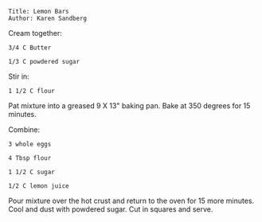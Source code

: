 ~~~ recipe-info
Title: Lemon Bars
Author: Karen Sandberg
~~~

Cream together:

~~~ recipe-ingredients
3/4 C Butter

1/3 C powdered sugar
~~~

Stir in:

~~~ recipe-ingredients
1 1/2 C flour
~~~

Pat mixture into a greased 9 X 13" baking pan. Bake at 350 degrees for 15 minutes.

Combine:

~~~ recipe-ingredients
3 whole eggs

4 Tbsp flour

1 1/2 C sugar

1/2 C lemon juice
~~~

Pour mixture over the hot crust and return to the oven for 15 more minutes. Cool and dust with
powdered sugar. Cut in squares and serve.
